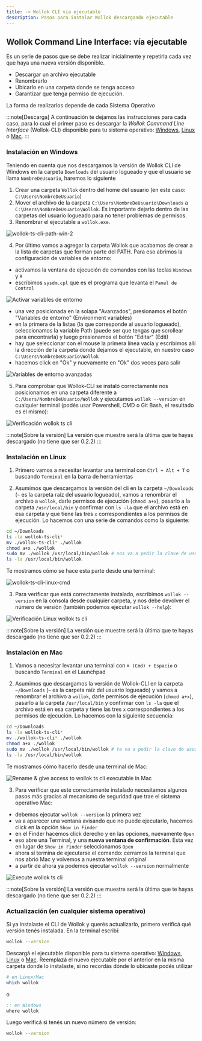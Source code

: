 ```yaml
---
title: -> Wollok CLI via ejecutable 
description: Pasos para instalar Wollok descargando ejecutable
---
```


## Wollok Command Line Interface: vía ejecutable

Es un serie de pasos que se debe realizar inicialmente y repetirla  cada vez que haya una nueva versión disponible.

- Descargar un archivo ejecutable
- Renombrarlo
- Ubicarlo en una carpeta donde se tenga acceso
- Garantizar que tenga permiso de ejecución.

La forma de realizarlos depende de cada Sistema Operativo

:::note[Descarga]
A continuación te dejamos las instrucciones para cada caso, para lo cual el primer paso es descargar la _Wollok Command Line Interface_ (Wollok-CLI) disponible para tu sistema operativo: [Windows](https://github.com/uqbar-project/wollok-ts-cli/releases/latest/download/wollok-ts-cli-win-x64.exe), [Linux](https://github.com/uqbar-project/wollok-ts-cli/releases/latest/download/wollok-ts-cli-linux-x64) o [Mac](https://github.com/uqbar-project/wollok-ts-cli/releases/latest/download/wollok-ts-cli-macos-x64).
:::

### Instalación en Windows

Teniendo en cuenta que nos descargamos la versión de Wollok CLI de Windows en la carpeta `Downloads` del usuario logueado  y que el usuario se llama `NombreDeUsuario`, haremos lo siguiente

1. Crear una carpeta `Wollok` dentro del home del usuario (en este caso: `C:\Users\NombreDeUsuario`)
2. Mover el archivo de la carpeta `C:\Users\NombreDeUsuario\Downloads` a `C:\Users\NombreDeUsuario\Wollok`. Es importante dejarlo dentro de las carpetas del usuario logueado para no tener problemas de permisos.
3. Renombrar el ejecutable a `wollok.exe`.

![wollok-ts-cli-path-win-2](https://github.com/uqbar-project/website-wollok-ts/assets/4549002/e1a917d9-8bb4-4457-8592-3a44b751468d)

4. Por último vamos a agregar la carpeta Wollok que acabamos de crear a la lista de carpetas que forman parte del PATH. Para eso abrimos la configuración de variables de entorno:

- activamos la ventana de ejecución de comandos con las teclas `Windows` y `R`
- escribimos `sysdm.cpl` que es el programa que levanta el `Panel de Control`

![Activar variables de entorno](../../../assets/wollok-ts-cli-edit-system-variables.png)

- una vez posicionada en la solapa "Avanzados", presionamos el botón "Variables de entorno" (Environment variables)
- en la primera de la listas (la que corresponde al usuario logueado), seleccionamos la variable Path (puede ser que tengas que scrollear para encontrarla) y luego presionamos el botón "Editar" (Edit)
- hay que seleccionar con el mouse la primera línea vacía y escribimos allí la dirección de la carpeta donde dejamos el ejecutable, en nuestro caso `C:\Users\NombreDeUsuario\Wollok`
- hacemos click en "Ok" y nuevamente en "Ok" dos veces para salir

![Variables de entorno avanzadas](../../../assets/wollok-ts-cli-path-win-env.gif)

5. Para comprobar que Wollok-CLI se instaló correctamente nos posicionamos en una carpeta diferente a `C:/Users/NombreDeUsuario/Wollok` y ejecutamos `wollok --version` en cualquier terminal (podés usar Powershell, CMD o Git Bash, el resultado es el mismo):

![Verificación wollok ts cli](../../../assets/wollok-ts-cli-path-win-3.gif)

:::note[Sobre la versión]
La versión que muestre será la última que te hayas descargado (no tiene que ser 0.2.2)
:::

### Instalación en Linux

1. Primero vamos a necesitar levantar una terminal con `Ctrl + Alt + T` o buscando `Terminal` en la barra de herramientas

2. Asumimos que descargamos la versión del cli en la carpeta `~/Downloads` (`~` es la carpeta raíz del usuario logueado), vamos a renombrar el archivo a `wollok`, darle permisos de ejecución (`chmod a+x`), pasarlo a la carpeta `/usr/local/bin` y confirmar con `ls -la` que el archivo está en esa carpeta y que tiene las tres `x` correspondientes a los permisos de ejecución. Lo hacemos con una serie de comandos como la siguiente:

```bash
cd ~/Downloads
ls -la wollok-ts-cli*
mv ./wollok-ts-cli* ./wollok
chmod a+x ./wollok
sudo mv ./wollok /usr/local/bin/wollok # nos va a pedir la clave de usuario root
ls -la /usr/local/bin/wollok
```

Te mostramos cómo se hace esta parte desde una terminal:

![wollok-ts-cli-linux-cmd](https://github.com/uqbar-project/website-wollok-ts/assets/4549002/5dc951f4-a7e8-4a19-9644-d829dc9c524b)

3. Para verificar que está correctamente instalado, escribimos `wollok --version` en la consola desde cualquier carpeta, y nos debe devolver el número de versión (también podemos ejecutar `wollok --help`):

![Verificación Linux wollok ts cli](../../../assets/wollok-ts-cli-linux-cmd-2.gif)

:::note[Sobre la versión]
La versión que muestre será la última que te hayas descargado (no tiene que ser 0.2.2)
:::

### Instalación en Mac

1. Vamos a necesitar levantar una terminal con `⌘ (Cmd) + Espacio` o buscando `Terminal` en el Launchpad

2. Asumimos que descargamos la versión de Wollok-CLI en la carpeta `~/Downloads` (`~` es la carpeta raíz del usuario logueado) y vamos a renombrar el archivo a `wollok`, darle permisos de ejecución (`chmod a+x`), pasarlo a la carpeta `/usr/local/bin` y confirmar con `ls -la` que el archivo está en esa carpeta y tiene las tres `x` correspondientes a los permisos de ejecución. Lo hacemos con la siguiente secuencia:

```bash
cd ~/Downloads
ls -la wollok-ts-cli*
mv ./wollok-ts-cli* ./wollok
chmod a+x ./wollok
sudo mv ./wollok /usr/local/bin/wollok # te va a pedir la clave de usuario root
ls -la /usr/local/bin/wollok
```

Te mostramos cómo hacerlo desde una terminal de Mac:

![Rename & give access to wollok ts cli executable in Mac](../../../assets/wollok-ts-cli-mac-cmd-2.gif)

3. Para verificar que esté correctamente instalado necesitamos algunos pasos más gracias al mecanismo de seguridad que trae el sistema operativo Mac:

- debemos ejecutar `wollok --version` la primera vez
- va a aparecer una ventana avisando que no puede ejecutarlo, hacemos click en la opción `Show in Finder`
- en el Finder hacemos click derecho y en las opciones, nuevamente `Open`
- eso abre una Terminal, y una **nueva ventana de confirmación**. Esta vez en lugar de `Show in Finder` seleccionamos `Open`
- ahora sí termina de ejecutarse el comando: cerramos la terminal que nos abrió Mac y volvemos a nuestra terminal original
- a partir de ahora ya podemos ejecutar `wollok --version` normalmente

![Execute wollok ts cli](../../../assets/wollok-ts-cli-mac2.gif)

:::note[Sobre la versión]
La versión que muestre será la última que te hayas descargado (no tiene que ser 0.2.2)
:::

### Actualización (en cualquier sistema operativo)

Si ya instalaste el CLI de Wollok y querés actualizarlo, primero verificá qué versión tenés instalada. En la terminal escribí:

```bash
wollok --version
```

Descargá el ejecutable disponible para tu sistema operativo: [Windows](https://github.com/uqbar-project/wollok-ts-cli/releases/latest/download/wollok-ts-cli-win-x64.exe), [Linux](https://github.com/uqbar-project/wollok-ts-cli/releases/latest/download/wollok-ts-cli-linux-x64) o [Mac](https://github.com/uqbar-project/wollok-ts-cli/releases/latest/download/wollok-ts-cli-macos-x64). Reemplazá el nuevo ejecutable por el anterior en la misma carpeta donde lo instalaste, si no recordás dónde lo ubicaste podés utilizar

```bash
# en Linux/Mac
which wollok
```

o

```bat
:: en Windows
where wollok
```

Luego verificá si tenés un nuevo número de versión:

```bash
wollok --version
```
